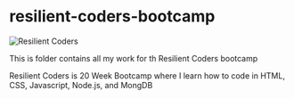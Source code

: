 # resilient-coders-bootcamp

![Resilient Coders](https://i.imgur.com/JyCozFr.png)

This is folder contains all my work for th Resilient Coders bootcamp

Resilient Coders is 20 Week Bootcamp where I learn how to
code in HTML, CSS, Javascript, Node.js, and MongDB

